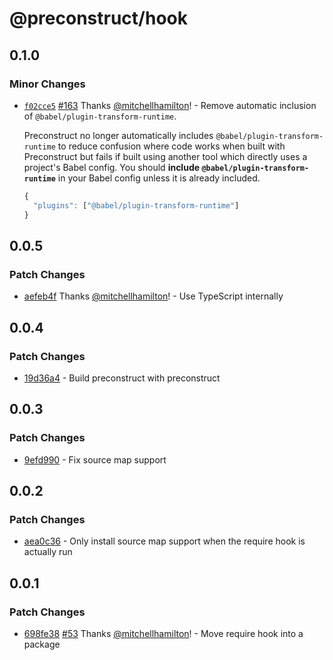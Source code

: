 # @preconstruct/hook

## 0.1.0

### Minor Changes

- [`f02cce5`](https://github.com/preconstruct/preconstruct/commit/f02cce5b05650485da522f29dd7758b290505986) [#163](https://github.com/preconstruct/preconstruct/pull/163) Thanks [@mitchellhamilton](https://github.com/mitchellhamilton)! - Remove automatic inclusion of `@babel/plugin-transform-runtime`.

  Preconstruct no longer automatically includes `@babel/plugin-transform-runtime` to reduce confusion where code works when built with Preconstruct but fails if built using another tool which directly uses a project's Babel config. You should **include `@babel/plugin-transform-runtime`** in your Babel config unless it is already included.

  ```js
  {
    "plugins": ["@babel/plugin-transform-runtime"]
  }
  ```

## 0.0.5

### Patch Changes

- [aefeb4f](https://github.com/preconstruct/preconstruct/commit/aefeb4f55c11a847217a5f868e132bd20a373711) Thanks [@mitchellhamilton](https://github.com/mitchellhamilton)! - Use TypeScript internally

## 0.0.4

### Patch Changes

- [19d36a4](https://github.com/preconstruct/preconstruct/commit/19d36a4) - Build preconstruct with preconstruct

## 0.0.3

### Patch Changes

- [9efd990](https://github.com/preconstruct/preconstruct/commit/9efd990) - Fix source map support

## 0.0.2

### Patch Changes

- [aea0c36](https://github.com/preconstruct/preconstruct/commit/aea0c36) - Only install source map support when the require hook is actually run

## 0.0.1

### Patch Changes

- [698fe38](https://github.com/preconstruct/preconstruct/commit/698fe38) [#53](https://github.com/preconstruct/preconstruct/pulls/53) Thanks [@mitchellhamilton](https://github.com/mitchellhamilton)! - Move require hook into a package
